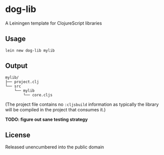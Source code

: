 # dog-lib

A Leiningen template for ClojureScript libraries

## Usage

    lein new dog-lib mylib

## Output

    mylib/
    ├── project.clj
    └── src
        └── mylib
            └── core.cljs

(The project file contains no `:cljsbuild` information as
typically the library will be compiled in the project that
consumes it.)

**TODO: figure out sane testing strategy**

## License

Released unencumbered into the public domain
